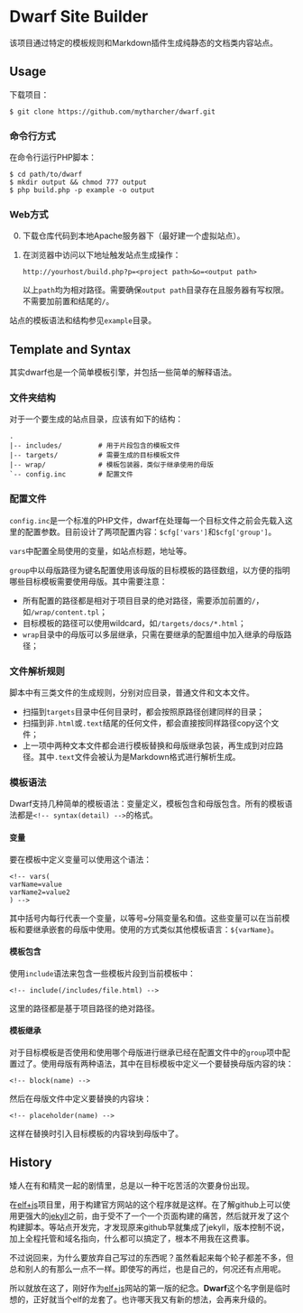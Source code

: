 ﻿Dwarf Site Builder
==================

该项目通过特定的模板规则和Markdown插件生成纯静态的文档类内容站点。

Usage
-----

下载项目：

	$ git clone https://github.com/mytharcher/dwarf.git

### 命令行方式 ###

在命令行运行PHP脚本：
	
	$ cd path/to/dwarf
	$ mkdir output && chmod 777 output
	$ php build.php -p example -o output

### Web方式 ###

0.	下载仓库代码到本地Apache服务器下（最好建一个虚拟站点）。

0.  在浏览器中访问以下地址触发站点生成操作：
	
		http://yourhost/build.php?p=<project path>&o=<output path>

	以上`path`均为相对路径。需要确保`output path`目录存在且服务器有写权限。不需要加前置和结尾的`/`。

站点的模板语法和结构参见`example`目录。

Template and Syntax
-------------------

其实dwarf也是一个简单模板引擎，并包括一些简单的解释语法。

### 文件夹结构 ###

对于一个要生成的站点目录，应该有如下的结构：

    .
    |-- includes/         # 用于片段包含的模板文件
    |-- targets/          # 需要生成的目标模板文件
    |-- wrap/             # 模板包装器，类似于继承使用的母版
    `-- config.inc        # 配置文件

### 配置文件 ###

`config.inc`是一个标准的PHP文件，dwarf在处理每一个目标文件之前会先载入这里的配置参数。目前设计了两项配置内容：`$cfg['vars']`和`$cfg['group']`。

`vars`中配置全局使用的变量，如站点标题，地址等。

`group`中以母版路径为键名配置使用该母版的目标模板的路径数组，以方便的指明哪些目标模板需要使用母版。其中需要注意：

* 所有配置的路径都是相对于项目目录的绝对路径，需要添加前置的`/`，如`/wrap/content.tpl`；
* 目标模板的路径可以使用wildcard，如`/targets/docs/*.html`；
* `wrap`目录中的母版可以多层继承，只需在要继承的配置组中加入继承的母版路径；

### 文件解析规则 ###

脚本中有三类文件的生成规则，分别对应目录，普通文件和文本文件。

* 扫描到`targets`目录中任何目录时，都会按照原路径创建同样的目录；
* 扫描到非`.html`或`.text`结尾的任何文件，都会直接按同样路径copy这个文件；
* 上一项中两种文本文件都会进行模板替换和母版继承包装，再生成到对应路径。其中`.text`文件会被认为是Markdown格式进行解析生成。

### 模板语法 ###

Dwarf支持几种简单的模板语法：变量定义，模板包含和母版包含。所有的模板语法都是`<!-- syntax(detail) -->`的格式。

#### 变量 ####

要在模板中定义变量可以使用这个语法：

    <!-- vars(
    varName=value
    varName2=value2
    ) -->

其中括号内每行代表一个变量，以等号`=`分隔变量名和值。这些变量可以在当前模板和要继承嵌套的母版中使用。使用的方式类似其他模板语言：`${varName}`。

#### 模板包含 ####

使用`include`语法来包含一些模板片段到当前模板中：

    <!-- include(/includes/file.html) -->

这里的路径都是基于项目路径的绝对路径。

#### 模板继承 ####

对于目标模板是否使用和使用哪个母版进行继承已经在配置文件中的`group`项中配置过了。使用母版有两种语法，其中在目标模板中定义一个要替换母版内容的块：

    <!-- block(name) -->

然后在母版文件中定义要替换的内容块：

    <!-- placeholder(name) -->

这样在替换时引入目标模板的内容块到母版中了。

History
-------

矮人在有和精灵一起的剧情里，总是以一种干吃苦活的次要身份出现。

在[elf+js]项目里，用于构建官方网站的这个程序就是这样。在了解github上可以使用更强大的[jekyll](http://github.com/mojombo/jekyll)之前，由于受不了一个一个页面构建的痛苦，然后就开发了这个构建脚本。等站点开发完，才发现原来github早就集成了jekyll，版本控制不说，加上全程托管和域名指向，什么都可以搞定了，根本不用我在这费事。

不过说回来，为什么要放弃自己写过的东西呢？虽然看起来每个轮子都差不多，但总和别人的有那么一点不一样。即使写的再烂，也是自己的，何况还有点用呢。

所以就放在这了，刚好作为[elf+js][]网站的第一版的纪念。**Dwarf**这个名字倒是临时想的，正好就当个elf的龙套了。也许哪天我又有新的想法，会再来升级的。

[elf+js]: http://elfjs.com/
